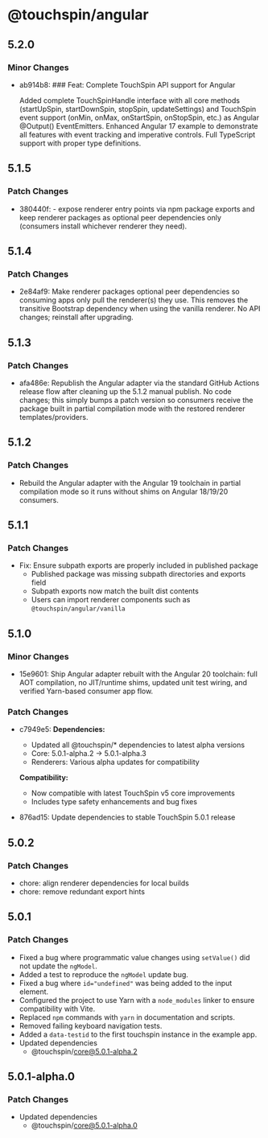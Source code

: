 # @touchspin/angular

## 5.2.0

### Minor Changes

- ab914b8: ### Feat: Complete TouchSpin API support for Angular

  Added complete TouchSpinHandle interface with all core methods (startUpSpin, startDownSpin, stopSpin, updateSettings) and TouchSpin event support (onMin, onMax, onStartSpin, onStopSpin, etc.) as Angular @Output() EventEmitters. Enhanced Angular 17 example to demonstrate all features with event tracking and imperative controls. Full TypeScript support with proper type definitions.

## 5.1.5

### Patch Changes

- 380440f: - expose renderer entry points via npm package exports and keep renderer packages as optional peer dependencies only (consumers install whichever renderer they need).

## 5.1.4

### Patch Changes

- 2e84af9: Make renderer packages optional peer dependencies so consuming apps only pull the renderer(s) they use. This removes the transitive Bootstrap dependency when using the vanilla renderer. No API changes; reinstall after upgrading.

## 5.1.3

### Patch Changes

- afa486e: Republish the Angular adapter via the standard GitHub Actions release flow after cleaning up the 5.1.2 manual publish. No code changes; this simply bumps a patch version so consumers receive the package built in partial compilation mode with the restored renderer templates/providers.

## 5.1.2

### Patch Changes

- Rebuild the Angular adapter with the Angular 19 toolchain in partial compilation mode so it runs without shims on Angular 18/19/20 consumers.

## 5.1.1

### Patch Changes

- Fix: Ensure subpath exports are properly included in published package
  - Published package was missing subpath directories and exports field
  - Subpath exports now match the built dist contents
  - Users can import renderer components such as `@touchspin/angular/vanilla`

## 5.1.0

### Minor Changes

- 15e9601: Ship Angular adapter rebuilt with the Angular 20 toolchain: full AOT compilation, no JIT/runtime shims, updated unit test wiring, and verified Yarn-based consumer app flow.

### Patch Changes

- c7949e5: **Dependencies:**

  - Updated all @touchspin/\* dependencies to latest alpha versions
  - Core: 5.0.1-alpha.2 → 5.0.1-alpha.3
  - Renderers: Various alpha updates for compatibility

  **Compatibility:**

  - Now compatible with latest TouchSpin v5 core improvements
  - Includes type safety enhancements and bug fixes

- 876ad15: Update dependencies to stable TouchSpin 5.0.1 release

## 5.0.2

### Patch Changes

- chore: align renderer dependencies for local builds
- chore: remove redundant export hints

## 5.0.1

### Patch Changes

- Fixed a bug where programmatic value changes using `setValue()` did not update the `ngModel`.
- Added a test to reproduce the `ngModel` update bug.
- Fixed a bug where `id="undefined"` was being added to the input element.
- Configured the project to use Yarn with a `node_modules` linker to ensure compatibility with Vite.
- Replaced `npm` commands with `yarn` in documentation and scripts.
- Removed failing keyboard navigation tests.
- Added a `data-testid` to the first touchspin instance in the example app.
- Updated dependencies
  - @touchspin/core@5.0.1-alpha.2

## 5.0.1-alpha.0

### Patch Changes

- Updated dependencies
  - @touchspin/core@5.0.1-alpha.0
